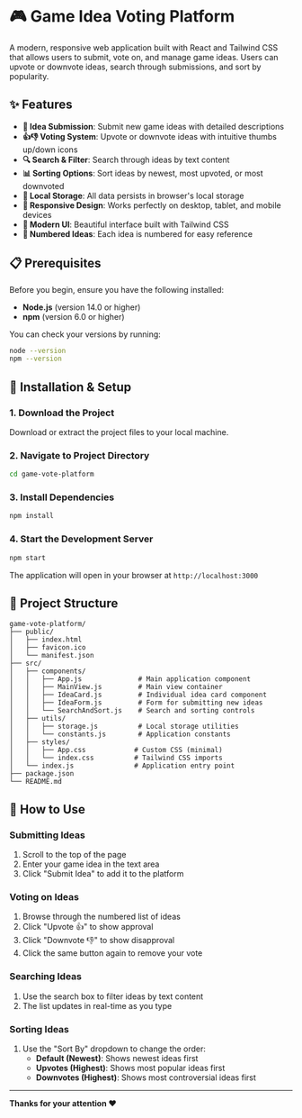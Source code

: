 # 🎮 Game Idea Voting Platform

A modern, responsive web application built with React and Tailwind CSS that allows users to submit, vote on, and manage game ideas. Users can upvote or downvote ideas, search through submissions, and sort by popularity.

## ✨ Features

- **📝 Idea Submission**: Submit new game ideas with detailed descriptions
- **👍👎 Voting System**: Upvote or downvote ideas with intuitive thumbs up/down icons
- **🔍 Search & Filter**: Search through ideas by text content
- **📊 Sorting Options**: Sort ideas by newest, most upvoted, or most downvoted
- **💾 Local Storage**: All data persists in browser's local storage
- **📱 Responsive Design**: Works perfectly on desktop, tablet, and mobile devices
- **🎨 Modern UI**: Beautiful interface built with Tailwind CSS
- **🔢 Numbered Ideas**: Each idea is numbered for easy reference

## 📋 Prerequisites

Before you begin, ensure you have the following installed:

- **Node.js** (version 14.0 or higher)
- **npm** (version 6.0 or higher)

You can check your versions by running:

```bash
node --version
npm --version
```

## 🔧 Installation & Setup

### 1. Download the Project

Download or extract the project files to your local machine.

### 2. Navigate to Project Directory

```bash
cd game-vote-platform
```

### 3. Install Dependencies

```bash
npm install
```

### 4. Start the Development Server

```bash
npm start
```

The application will open in your browser at `http://localhost:3000`

## 📁 Project Structure

```
game-vote-platform/
├── public/
│   ├── index.html
│   ├── favicon.ico
│   └── manifest.json
├── src/
│   ├── components/
│   │   ├── App.js              # Main application component
│   │   ├── MainView.js         # Main view container
│   │   ├── IdeaCard.js         # Individual idea card component
│   │   ├── IdeaForm.js         # Form for submitting new ideas
│   │   └── SearchAndSort.js    # Search and sorting controls
│   ├── utils/
│   │   ├── storage.js          # Local storage utilities
│   │   └── constants.js        # Application constants
│   ├── styles/
│   │   ├── App.css            # Custom CSS (minimal)
│   │   └── index.css          # Tailwind CSS imports
│   └── index.js               # Application entry point
├── package.json
└── README.md
```

## 🎯 How to Use

### Submitting Ideas

1. Scroll to the top of the page
2. Enter your game idea in the text area
3. Click "Submit Idea" to add it to the platform

### Voting on Ideas

1. Browse through the numbered list of ideas
2. Click "Upvote 👍" to show approval
3. Click "Downvote 👎" to show disapproval
4. Click the same button again to remove your vote

### Searching Ideas

1. Use the search box to filter ideas by text content
2. The list updates in real-time as you type

### Sorting Ideas

1. Use the "Sort By" dropdown to change the order:
   - **Default (Newest)**: Shows newest ideas first
   - **Upvotes (Highest)**: Shows most popular ideas first
   - **Downvotes (Highest)**: Shows most controversial ideas first

---

**Thanks for your attention ❤️**
